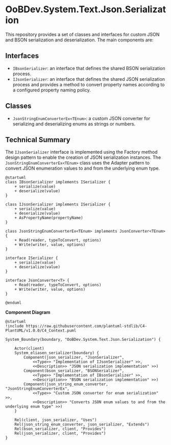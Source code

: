 # OoBDev.System.Text.Json.Serialization

This repository provides a set of classes and interfaces for custom JSON and BSON serialization and deserialization. The main components are:

## Interfaces

* `IBsonSerializer`: an interface that defines the shared BSON serialization process.
* `IJsonSerializer`: an interface that defines the shared JSON serialization process and provides a method to convert property names according to a configured property naming policy.

## Classes

* `JsonStringEnumConverterEx<TEnum>`: a custom JSON converter for serializing and deserializing enums as strings or numbers.

## Technical Summary

The `IJsonSerializer` interface is implemented using the Factory method design pattern to enable the creation of JSON serialization instances. The `JsonStringEnumConverterEx<TEnum>` class uses the Adapter pattern to convert JSON enumeration values to and from the underlying enum type.

```plantuml
@startuml
class IBsonSerializer implements ISerializer {
    + serialize(value)
    + deserialize(value)
}

class IJsonSerializer implements ISerializer {
    + serialize(value)
    + deserialize(value)
    + AsPropertyName(propertyName)
}

class JsonStringEnumConverterEx<TEnum> implements JsonConverter<TEnum> {
    + Read(reader, typeToConvert, options)
    + Write(writer, value, options)
}

interface ISerializer {
    + serialize(value)
    + deserialize(value)
}

interface JsonConverter<T> {
    + Read(reader, typeToConvert, options)
    + Write(writer, value, options)
}

@enduml
```

**Component Diagram**

```plantuml
@startuml
!include https://raw.githubusercontent.com/plantuml-stdlib/C4-PlantUML/v1.0.0/C4_Context.puml

System_Boundary(boundary, "OoBDev.System.Text.Json.Serialization") {

    Actor(client)
    System_eliasen_serializer(boundary) {
        Component(json_serializer, "JsonSerializer", 
            <<Type>> "Implementation of IJsonSerializer" >>,
            <<Description>> "JSON serialization implementation" >>)
        Component(bson_serializer, "BSONSerializer", 
            <<Type>> "Implementation of IBsonSerializer" >>,
            <<Description>> "BSON serialization implementation" >>)
        Component(json_string_enum_converter, "JsonStringEnumConverterEx", 
            <<Type>> "Custom JSON converter for enum serialization" >>,
            <<Description>> "Converts JSON enum values to and from the underlying enum type" >>)
    } 

    Rel(client, json_serializer, "Uses")
    Rel(json_string_enum_converter, json_serializer, "Extends")
    Rel(bson_serializer, client, "Provides")
    Rel(json_serializer, client, "Provides")
}